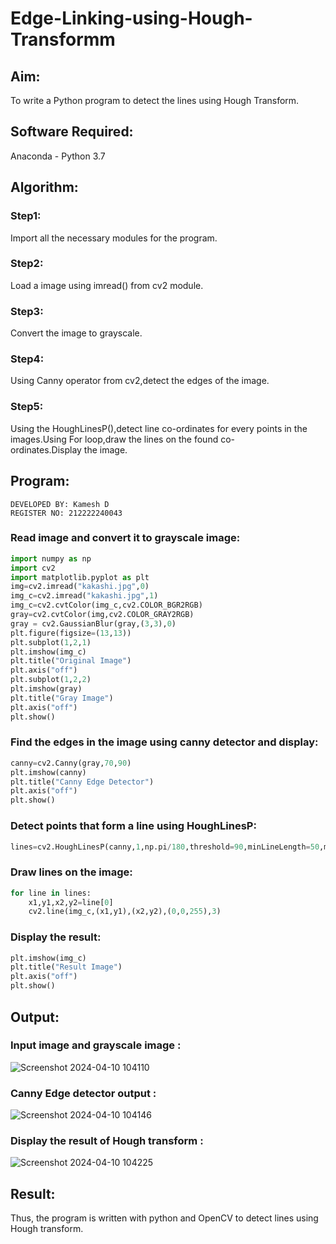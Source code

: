 # Edge-Linking-using-Hough-Transformm
## Aim:
To write a Python program to detect the lines using Hough Transform.

## Software Required:
Anaconda - Python 3.7

## Algorithm:
### Step1:
Import all the necessary modules for the program.
### Step2:
Load a image using imread() from cv2 module.
### Step3:
Convert the image to grayscale.
### Step4:
Using Canny operator from cv2,detect the edges of the image.
### Step5:
Using the HoughLinesP(),detect line co-ordinates for every points in the images.Using For loop,draw the lines on the found co-ordinates.Display the image.
## Program:
```
DEVELOPED BY: Kamesh D
REGISTER NO: 212222240043
```
### Read image and convert it to grayscale image:
```py
import numpy as np
import cv2
import matplotlib.pyplot as plt
img=cv2.imread("kakashi.jpg",0)
img_c=cv2.imread("kakashi.jpg",1)
img_c=cv2.cvtColor(img_c,cv2.COLOR_BGR2RGB)
gray=cv2.cvtColor(img,cv2.COLOR_GRAY2RGB)
gray = cv2.GaussianBlur(gray,(3,3),0)
plt.figure(figsize=(13,13))
plt.subplot(1,2,1)
plt.imshow(img_c)
plt.title("Original Image")
plt.axis("off")
plt.subplot(1,2,2)
plt.imshow(gray)
plt.title("Gray Image")
plt.axis("off")
plt.show()
```
### Find the edges in the image using canny detector and display:
```py
canny=cv2.Canny(gray,70,90)
plt.imshow(canny)
plt.title("Canny Edge Detector")
plt.axis("off")
plt.show()
```
### Detect points that form a line using HoughLinesP:
```py
lines=cv2.HoughLinesP(canny,1,np.pi/180,threshold=90,minLineLength=50,maxLineGap=90)
```
### Draw lines on the image:
```py
for line in lines:
    x1,y1,x2,y2=line[0]
    cv2.line(img_c,(x1,y1),(x2,y2),(0,0,255),3)
```
### Display the result:
```py
plt.imshow(img_c)
plt.title("Result Image")
plt.axis("off")
plt.show()
```

## Output:

### Input image and grayscale image :
![Screenshot 2024-04-10 104110](https://github.com/KameshLeVI/Edge-Linking-using-Hough-Transformm/assets/120780633/d211dd1a-39ab-4e0d-a0b1-101d193c404d)

### Canny Edge detector output :
![Screenshot 2024-04-10 104146](https://github.com/KameshLeVI/Edge-Linking-using-Hough-Transformm/assets/120780633/4a163ad1-8292-4fa9-82ff-0c6597e31c14)

### Display the result of Hough transform :
![Screenshot 2024-04-10 104225](https://github.com/KameshLeVI/Edge-Linking-using-Hough-Transformm/assets/120780633/a2798d9e-2925-4586-96af-7164af5780cf)

## Result:
Thus, the program is written with python and OpenCV to detect lines using Hough transform.
